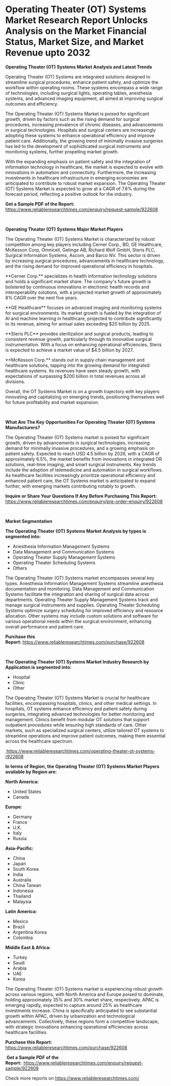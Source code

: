 <p><h1>Operating Theater (OT) Systems Market Research Report Unlocks Analysis on the Market Financial Status, Market Size, and Market Revenue upto 2032</h1></p><p><strong>Operating Theater (OT) Systems Market Analysis and Latest Trends</strong></p>
<p><p>Operating Theater (OT) Systems are integrated solutions designed to streamline surgical procedures, enhance patient safety, and optimize the workflow within operating rooms. These systems encompass a wide range of technologies, including surgical lights, operating tables, anesthesia systems, and advanced imaging equipment, all aimed at improving surgical outcomes and efficiency.</p><p>The Operating Theater (OT) Systems Market is poised for significant growth, driven by factors such as the rising demand for surgical procedures, increasing prevalence of chronic diseases, and advancements in surgical technologies. Hospitals and surgical centers are increasingly adopting these systems to enhance operational efficiency and improve patient care. Additionally, the growing trend of minimally invasive surgeries has led to the development of sophisticated surgical instruments and monitoring systems, further propelling market growth.</p><p>With the expanding emphasis on patient safety and the integration of information technology in healthcare, the market is expected to evolve with innovations in automation and connectivity. Furthermore, the increasing investments in healthcare infrastructure in emerging economies are anticipated to contribute to robust market expansion. The Operating Theater (OT) Systems Market is expected to grow at a CAGR of 7.6% during the forecast period, reflecting a positive outlook for the industry.</p></p>
<p><strong>Get a Sample PDF of the Report:&nbsp;</strong> <a href="https://www.reliableresearchtimes.com/enquiry/request-sample/922608?utm_campaign=2273&utm_medium=2&utm_source=Github&utm_content=ia&utm_term=11032025&utm_id=operating-theater-ot-systems">https://www.reliableresearchtimes.com/enquiry/request-sample/922608</a></p>
<p>&nbsp;</p>
<p><strong>Operating Theater (OT) Systems Major Market Players</strong></p>
<p><p>The Operating Theater (OT) Systems Market is characterized by robust competition among key players including Cerner Corp., BD, GE Healthcare, McKesson Corp, Omnicell, Getinge AB, Richard Wolf GmbH, Steris PLC, Surgical Information Systems, Ascom, and Barco NV. This sector is driven by increasing surgical procedures, advancements in healthcare technology, and the rising demand for improved operational efficiency in hospitals.</p><p>**Cerner Corp.** specializes in health information technology solutions and holds a significant market share. The company's future growth is bolstered by continuous innovations in electronic health records and interoperability solutions, with a projected market growth of approximately 8% CAGR over the next five years.</p><p>**GE Healthcare** focuses on advanced imaging and monitoring systems for surgical environments. Its market growth is fueled by the integration of AI and machine learning in healthcare, projected to contribute significantly to its revenue, aiming for annual sales exceeding $20 billion by 2025.</p><p>**Steris PLC** provides sterilization and surgical products, leading to consistent revenue growth, particularly through its innovative surgical instrumentation. With a focus on enhancing operational efficiencies, Steris is expected to achieve a market value of $4.5 billion by 2027.</p><p>**McKesson Corp.** stands out in supply chain management and healthcare solutions, tapping into the growing demand for integrated healthcare systems. Its revenues have seen steady growth, with expectations of surpassing $200 billion in total revenues across all divisions.</p><p>Overall, the OT Systems Market is on a growth trajectory with key players innovating and capitalizing on emerging trends, positioning themselves well for future profitability and market expansion.</p></p>
<p>&nbsp;</p>
<p><strong>What Are The Key Opportunities For Operating Theater (OT) Systems Manufacturers?</strong></p>
<p><p>The Operating Theater (OT) Systems market is poised for significant growth, driven by advancements in surgical technologies, increasing demand for minimally invasive procedures, and a growing emphasis on patient safety. Expected to reach USD 4.5 billion by 2026, with a CAGR of approximately 6.5%, the market benefits from innovations in integrated OR solutions, real-time imaging, and smart surgical instruments. Key trends include the adoption of telemedicine and automation in surgical workflows. As healthcare facilities increasingly prioritize operational efficiency and enhanced patient care, the OT Systems market is anticipated to expand further, with emerging markets contributing notably to growth.</p></p>
<p><strong>Inquire or Share Your Questions If Any Before Purchasing This Report:</strong> <a href="https://www.reliableresearchtimes.com/enquiry/pre-order-enquiry/922608?utm_campaign=2273&utm_medium=2&utm_source=Github&utm_content=ia&utm_term=11032025&utm_id=operating-theater-ot-systems">https://www.reliableresearchtimes.com/enquiry/pre-order-enquiry/922608</a></p>
<p>&nbsp;</p>
<p><strong>Market Segmentation</strong></p>
<p><strong>The Operating Theater (OT) Systems Market Analysis by types is segmented into:</strong></p>
<p><ul><li>Anesthesia Information Management Systems</li><li>Data Management and Communication Systems</li><li>Operating Theater Supply Management Systems</li><li>Operating Theater Scheduling Systems</li><li>Others</li></ul></p>
<p><p>The Operating Theater (OT) Systems market encompasses several key types. Anesthesia Information Management Systems streamline anesthesia documentation and monitoring. Data Management and Communication Systems facilitate the integration and sharing of surgical data across departments. Operating Theater Supply Management Systems track and manage surgical instruments and supplies. Operating Theater Scheduling Systems optimize surgery scheduling for improved efficiency and resource allocation. Other systems may include custom solutions and software for various operational needs within the surgical environment, enhancing overall performance and patient care.</p></p>
<p><strong>Purchase this Report:&nbsp;</strong><a href="https://www.reliableresearchtimes.com/purchase/922608?utm_campaign=2273&utm_medium=2&utm_source=Github&utm_content=ia&utm_term=11032025&utm_id=operating-theater-ot-systems">https://www.reliableresearchtimes.com/purchase/922608</a></p>
<p>&nbsp;</p>
<p><strong>The Operating Theater (OT) Systems Market Industry Research by Application is segmented into:</strong></p>
<p><ul><li>Hospital</li><li>Clinic</li><li>Other</li></ul></p>
<p><p>The Operating Theater (OT) Systems Market is crucial for healthcare facilities, encompassing hospitals, clinics, and other medical settings. In hospitals, OT systems enhance efficiency and patient safety during surgeries, integrating advanced technologies for better monitoring and management. Clinics benefit from modular OT solutions that support outpatient procedures while ensuring high standards of care. Other markets, such as specialized surgical centers, utilize tailored OT systems to streamline operations and improve patient outcomes, making them essential across the healthcare spectrum.</p></p>
<p><a href="https://www.reliableresearchtimes.com/operating-theater-ot-systems-r922608?utm_campaign=2273&utm_medium=2&utm_source=Github&utm_content=ia&utm_term=11032025&utm_id=operating-theater-ot-systems">&nbsp;https://www.reliableresearchtimes.com/operating-theater-ot-systems-r922608</a></p>
<p><strong>In terms of Region, the Operating Theater (OT) Systems Market Players available by Region are:</strong></p>
<p>
    <p> <strong> North America: </strong>
        <ul>
            <li>United States</li>
            <li>Canada</li>
        </ul>
        </p> 
    <p> <strong> Europe: </strong>
        <ul>
            <li>Germany</li>
            <li>France</li>
            <li>U.K.</li>
            <li>Italy</li>
            <li>Russia</li>
        </ul>
        </p> 
    <p> <strong> Asia-Pacific: </strong>
        <ul>
            <li>China</li>
            <li>Japan</li>
            <li>South Korea</li>
            <li>India</li>
            <li>Australia</li>
            <li>China Taiwan</li>
            <li>Indonesia</li>
            <li>Thailand</li>
            <li>Malaysia</li>
        </ul>
        </p> 
    <p> <strong> Latin America: </strong>
        <ul>
            <li>Mexico</li>
            <li>Brazil</li>
            <li>Argentina Korea</li>
            <li>Colombia</li>
        </ul>
        </p> 
    <p> <strong> Middle East & Africa: </strong>
        <ul>
            <li>Turkey</li>
            <li>Saudi</li>
            <li>Arabia</li>
            <li>UAE</li>
            <li>Korea</li>
        </ul>
    </p>
    </p>
<p><p>The Operating Theater (OT) Systems market is experiencing robust growth across various regions, with North America and Europe poised to dominate, holding approximately 35% and 30% market share, respectively. APAC is emerging rapidly, expected to capture around 25% as healthcare investments increase. China is specifically anticipated to see substantial growth within APAC, driven by urbanization and technological advancements. Collectively, these regions form a competitive landscape, with strategic innovations enhancing operational efficiencies across healthcare facilities.</p></p>
<p><strong>Purchase this Report: </strong><a href="https://www.reliableresearchtimes.com/purchase/922608?utm_campaign=2273&utm_medium=2&utm_source=Github&utm_content=ia&utm_term=11032025&utm_id=operating-theater-ot-systems">https://www.reliableresearchtimes.com/purchase/922608</a></p>
<p>&nbsp;<strong>Get a Sample PDF of the Report:&nbsp;&nbsp;</strong><a href="https://www.reliableresearchtimes.com/enquiry/request-sample/922608?utm_campaign=2273&utm_medium=2&utm_source=Github&utm_content=ia&utm_term=11032025&utm_id=operating-theater-ot-systems">https://www.reliableresearchtimes.com/enquiry/request-sample/922608</a></p>
<p><strong></strong></p>
<p>Check more reports on <a href="https://www.reliableresearchtimes.com/?utm_campaign=2273&utm_medium=2&utm_source=Github&utm_content=ia&utm_term=11032025&utm_id=operating-theater-ot-systems">https://www.reliableresearchtimes.com/</a></p>
